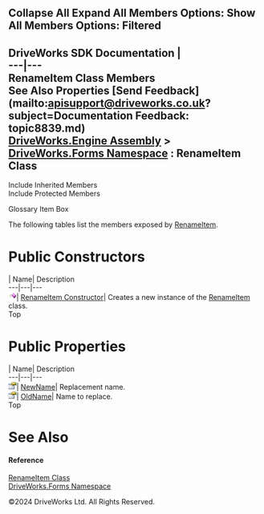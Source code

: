        

 Collapse All Expand All  Members Options: Show All  Members Options: Filtered   
---  
DriveWorks SDK Documentation  |   
---|---  
RenameItem Class Members   
See Also Properties [Send Feedback](mailto:apisupport@driveworks.co.uk?subject=Documentation Feedback: topic8839.md)  
[DriveWorks.Engine Assembly](topic2156.md) > [DriveWorks.Forms Namespace](topic7266.md) : RenameItem Class  
---  
  
Include Inherited Members    
Include Protected Members  


Glossary Item Box

The following tables list the members exposed by [RenameItem](topic8839.md).

# Public Constructors

| Name| Description  
---|---|---  
![Public Constructor](dotnetimages/publicConstructor.gif)| [RenameItem Constructor](topic8845.md)| Creates a new instance of the [RenameItem](topic8839.md) class.   
Top

# Public Properties

| Name| Description  
---|---|---  
![Public Property](dotnetimages/publicProperty.gif)| [NewName](topic8846.md)| Replacement name.   
![Public Property](dotnetimages/publicProperty.gif)| [OldName](topic8847.md)| Name to replace.   
Top

# See Also

#### Reference

[RenameItem Class](topic8839.md)   
[DriveWorks.Forms Namespace](topic7266.md)

©2024 DriveWorks Ltd. All Rights Reserved.
